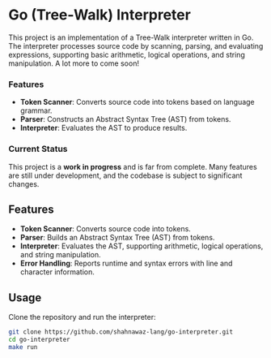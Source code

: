 # Go (Tree-Walk) Interpreter

This project is an implementation of a Tree-Walk interpreter written in Go. The interpreter processes source code by scanning, parsing, and evaluating expressions, supporting basic arithmetic, logical operations, and string manipulation. A lot more to come soon!

### Features
- **Token Scanner**: Converts source code into tokens based on language grammar.
- **Parser**: Constructs an Abstract Syntax Tree (AST) from tokens.
- **Interpreter**: Evaluates the AST to produce results.

### Current Status
This project is a **work in progress** and is far from complete. Many features are still under development, and the codebase is subject to significant changes. 

## Features

- **Token Scanner**: Converts source code into tokens.
- **Parser**: Builds an Abstract Syntax Tree (AST) from tokens.
- **Interpreter**: Evaluates the AST, supporting arithmetic, logical operations, and string manipulation.
- **Error Handling**: Reports runtime and syntax errors with line and character information.

## Usage

Clone the repository and run the interpreter:

```bash
git clone https://github.com/shahnawaz-lang/go-interpreter.git
cd go-interpreter
make run
```